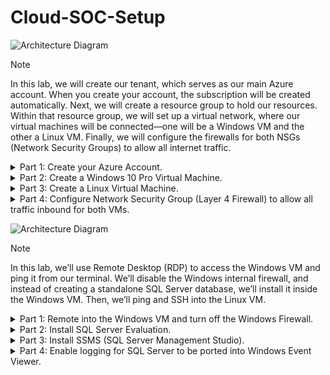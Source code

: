 # Cloud-SOC-Setup

![Architecture Diagram](https://imgur.com/qyxi43s.png)

> [!NOTE]
> In this lab, we will create our tenant, which serves as our main Azure account. When you create your account, the subscription will be created automatically. Next, we will create a resource group to hold our resources. Within that resource group, we will set up a virtual network, where our virtual machines will be connected—one will be a Windows VM and the other a Linux VM. Finally, we will configure the firewalls for both NSGs (Network Security Groups) to allow all internet traffic.




<details>
<summary>Part 1: Create your Azure Account.</summary>

To create your Azure account, you must have a Microsoft account. Select this [link](https://signup.live.com/signup?lcid=1033&wa=wsignin1.0&rpsnv=13&ct=1678357788&rver=7.0.6738.0&wp=MBI_SSL&wreply=https%3a%2f%2faccount.microsoft.com%2fauth%2fcomplete-signin%3fru%3dhttps%253A%252F%252Faccount.microsoft.com%252F%253Frefd%253Daccount.microsoft.com%2526refp%253Dsignedout-index&lc=1033&id=292666&lw=1&fl=easi2&mkt=en-US&lic=1&uaid=c9cb9b166cd245398fae9f662958ebda) to create a Microsoft account. If you already have an account, you can use an email address, Skype ID, or phone number to sign into your Windows PC, Xbox, or Microsoft services like Microsoft 365. You can check [here](https://go.microsoft.com/fwlink/?linkid=2215203) to confirm whether you have a Microsoft account. 

If you are new to Azure, you can sign up for a [free account](https://azure.microsoft.com/en-us/free/) on the Azure website to start exploring at no cost to you. When you are ready, you can choose to upgrade your free account. You can upgrade your [Azure free account](https://learn.microsoft.com/en-us/azure/cost-management-billing/troubleshoot-subscription/troubleshoot-azure-sign-up) to [pay-as-you-go](https://azure.microsoft.com/offers/ms-azr-0003p/) rates in the Azure portal. 

![Azure image](https://imgur.com/aJX27or.png)

Once you create your Azure account, you will enter into the [Azure portal](https://portal.azure.com/#home), where you can manage your Azure subscription using a graphical user interface (GUI). 

![Azure image](https://imgur.com/6XjX7Xt.png)

</details>


<details>
<summary>Part 2: Create a Windows 10 Pro Virtual Machine.</summary>

1. Search for Virtual Machines.<br>
![Azure image](https://imgur.com/U2rNpEs.png)<br>
2. Create a new virtual machine.<br>
![Azure image](https://imgur.com/djWC7NN.png)
3. Create a new resource group and name it. In this example, it will be RG-Cyber-Lab.<br>
![Azure image](https://imgur.com/dK2oSQ9.png)
4. Name the VM name. In this example, it will be windows-vm.<br>
![Azure image](https://imgur.com/Qd25r7p.png)
5. Change region to: EAST US 2.<br>
![Azure image](https://imgur.com/m0iiwgx.png)
6. Change operating system to Windows 10.<br>
![Azure image](https://imgur.com/DL3V9Ru.png)
7. Select see all sizes, and pick E-Series v5 with at least 2 vCPUs.<br>
![Azure image](https://imgur.com/X9qwvDF.png)
![Azure image](https://imgur.com/P4hNB24.png)
8. Create a username and password and select: Next:Disks> & click Next: Networking>.<br>
![Azure image](https://imgur.com/4P7nREE.png)
9. Create a new Virtual Network and name it. In this example, it will be Lab-VNet. Then select Review + Create.<br>
![Azure image](https://imgur.com/dzkKY0q.png)
10. Once Validation has passed, select Create for the Windows VM.<br>
![Azure image](https://imgur.com/yx6rttY.png)

</details>


<details>
<summary>Part 3: Create a Linux Virtual Machine.</summary>

1. Search for Virtual Machines.<br>
![Azure image](https://imgur.com/U2rNpEs.png)<br>
2. Create a new virtual machine.<br>
![Azure image](https://imgur.com/djWC7NN.png)
3. Put it in the existing resource group, RG-Cyber-Lab.<br>
![Azure image](https://imgur.com/dK2oSQ9.png)
4. Name the VM name. In this example, it will be linux-vm.<br>
![Azure image](https://imgur.com/CPvvOuO.png)
5. Change region to: EAST US 2.<br>
![Azure image](https://imgur.com/m0iiwgx.png)
6. Change operating system to Linux.<br>
![Azure image](https://imgur.com/kHvvvuI.png)
7. Select see all sizes, and select the same size as the windows vm.<br>
![Azure image](https://imgur.com/X9qwvDF.png)
![Azure image](https://imgur.com/P4hNB24.png)
8. Create a username and password and select: Next:Disks> & click Next: Networking>.<br>
![Azure image](https://imgur.com/LsIKvKj.png)
9. Select the same Virtual Network called Lab-VNet. Then select Review + Create.<br>
![Azure image](https://imgur.com/nK7gtIX.png)
10. Once Validation has passed, select Create for the Windows VM.<br>
![Azure image](https://imgur.com/SJlHWYV.png)
11. Search for VM to see the VMs that were created.
![Azure image](https://imgur.com/sNKeMTC.png)

</details>


<details>
<summary>Part 4: Configure Network Security Group (Layer 4 Firewall) to allow all traffic inbound for both VMs.</summary>

1. Search for Network Security Groups.<br>
![Azure image](https://imgur.com/Izr6U5Z.png)<br>
2. Edit the windows “firewall” and open it to the public by deleting the RDP traffic.<br>
![Azure image](https://imgur.com/Irqwwio.png)
3. Create our own rule that allows any inbound traffic.<br>
![Azure image](https://imgur.com/DEYagKA.png)
  - Click Inbound security rules, then click Add
  - Change Destination port ranges from 8080 to * = any
  - Priority needs to be lower than the priorities already there (65000) so 100 is fine
  - Change name to DANGER_AllowAnyCustomAnyinbound (it can be any name really)
  - Select Add
![Azure image](https://imgur.com/zsvqd8v.png)
4. Select Overview to see the security rule has been added.<br>
![Azure image](https://imgur.com/7LrEOet.png)
5. Go to the Linux NSG and edit the linux “firewall” and open to the public by deleting SSH traffic.<br>
![Azure image](https://imgur.com/Rg1CJ6O.png)
6. Create our own rule that allows any inbound traffic.<br>
![Azure image](https://imgur.com/KcZV3nk.png)
![Azure image](https://imgur.com/rs6jxCT.png)
7. Click Overview to see the security rule has been added.<br>
![Azure image](https://imgur.com/yBuXdos.png)

</details>


![Architecture Diagram](https://imgur.com/qyxi43s.png)

> [!NOTE]
> In this lab, we’ll use Remote Desktop (RDP) to access the Windows VM and ping it from our terminal. We’ll disable the Windows internal firewall, and instead of creating a standalone SQL Server database, we’ll install it inside the Windows VM. Then, we’ll ping and SSH into the Linux VM.

<details>
<summary>Part 1: Remote into the Windows VM and turn off the Windows Firewall.</summary>

1. Download Microsoft Remote Desktop to connect to the Windows VM.<br>
![Azure image](https://imgur.com/bDWjeJJ.png)<br>
2. Copy the Windows IP address and open the Microsoft Remote Desktop app.<br>
- Add PC and paste the IP address
- Give the pc a name and click add
- Double-click on windows-vm and enter the Username and Password
- Once logged in, click Accept
![Azure image](https://imgur.com/vtg0yIs.png)
![Azure image](https://imgur.com/iLSFGxn.png)
![Azure image](https://imgur.com/cD3bHiQ.png)
![Azure image](https://imgur.com/dNnsOYU.png)
![Azure image](https://imgur.com/4SvK37D.png)
![Azure image](https://imgur.com/oOlKfCi.png)
3. Open up the terminal to ping the Windows pc. Request is timing out because the Windows Firewall is still on.<br>
![Azure image](https://imgur.com/fCKbPCp.png)
4. Go to the search bar and type: wf.msc.<br>
![Azure image](https://imgur.com/RLcg4AG.png)
5. Click on “Windows Defender Firewall Properties”.<br>
![Azure image](https://imgur.com/WDLxjc0.png)
6. Turn the Firewall state “Off” for the Domain Profile, Private Profile & Public Profile.<br>
![Azure image](https://imgur.com/jowxYGx.png)
![Azure image](https://imgur.com/d3bmNDl.png)
![Azure image](https://imgur.com/DCYDKuG.png)
7. Once the Firewalls are turned off, the pings goes through.<br>
![Azure image](https://imgur.com/tOUZeQg.png)

</details>


<details>
<summary>Part 2: Install SQL Server Evaluation.</summary>

1. Open Edge and paste this [link](https://www.microsoft.com/en-us/evalcenter/evaluate-sql-server-2019) and select download the EXE.<br>
![Azure image](https://imgur.com/zPgooiX.png)<br>
2. Register for Free Trial with fake information as this is for learning purposes.<br>
![Azure image](https://imgur.com/u4YOals.png)
3. Download the EXE, open the file, click Download Media, and click ISO pkg. Download it on the desktop.<br>
![Azure image](https://imgur.com/qGss5Io.png)
![Azure image](https://imgur.com/j06MPeo.png)
![Azure image](https://imgur.com/kp3OPkT.png)
4. Click on Open Folder, right click and click mount, then select the setup file to download SQL.<br>
![Azure image](https://imgur.com/7XmBLG1.png)
![Azure image](https://imgur.com/sK31VmV.png)
![Azure image](https://imgur.com/6kjiebn.png)
5. Click Installation, then click “New SQL Server stand-alone…” then click next several times.<br>
![Azure image](https://imgur.com/u12uu54.png)
6. Under Feature Selection, select Database Engine Services, then click next.<br>
![Azure image](https://imgur.com/PlTcYDe.png)
7. Under Database Engine Configuration, select Mixed Mode (SQL Server authentication & Windows authentication).<br>
- enter the same password we created earlier
- add Current User, then click next, and then install
![Azure image](https://imgur.com/qPyteur.png)
8. Install is complete.<br>
![Azure image](https://imgur.com/7Jx0ZPE.png)

</details>


<details>
<summary>Part 3: Install SSMS (SQL Server Management Studio).</summary>

1. Open Edge and paste this [link](https://learn.microsoft.com/en-us/sql/ssms/download-sql-server-management-studio-ssms) and select download the SSMS.<br>
![Azure image](https://imgur.com/pbvLWwz.png)<br>
2. Open file, click install, restart & login again via Microsoft Remote Desktop.<br>
![Azure image](https://imgur.com/C7RhTru.png)
![Azure image](https://imgur.com/m65Bj2f.png)
![Azure image](https://imgur.com/dNnsOYU.png)

</details>

<details>
<summary>Part 4: Enable logging for SQL Server to be ported into Windows Event Viewer.</summary>

1. Search for Registry Editor and paste the Registry Path below in the search bar:
- HKEY_LOCAL_MACHINE\SYSTEM\CurrentControlSet\Services\EventLog\Security
- Right click Security key & click on permissions
![Azure image](https://imgur.com/H3CxFUD.png)<br>
2. Click Add and type “NETWORK SERVICE”, then click “Check Names”, then click Ok.<br>
![Azure image](https://imgur.com/TfBqtxP.png)
3. Select NETWORK SERVICE, select Full Control, click apply & ok.<br>
![Azure image](https://imgur.com/3Zly0HS.png)
4. Copy the Windows Command Prompt.<br>
![Azure image](https://imgur.com/WROPxyb.png)
5. Search cmd for the command line, right click & run as admin, then paste the command below:
  - auditpol /set /subcategory:"application generated" /success:enable /failure:enable
  - it should successfully execute
![Azure image](https://imgur.com/XXhbVxx.png)
![Azure image](https://imgur.com/teTUT6Z.png)
6. Search for and open up the SSMS app.<br>
![Azure image](https://imgur.com/5g8os0d.png)
7. Change Authentication from Windows to SQL Server.<br>
![Azure image](https://imgur.com/zLWzPX7.png)
8. Enter the username & password we created earlier.<br>
![Azure image](https://imgur.com/n3wWfRR.png)
9. Once logged in, click on windows-vm SQL Server, then right-click on properties.<br>
![Azure image](https://imgur.com/soUFCS2.png)
10. Click on Security, under login auditing, click “both failed and successful login”, then ok.<br>
![Azure image](https://imgur.com/Ip8XT6Q.png)
11. Restart the server by clicking on windows-vm SQL Server, then click restart, and yes.<br>
![Azure image](https://imgur.com/BI3mSFI.png)
![Azure image](https://imgur.com/XyKZEhh.png)
12. Disconnect, re-connect, then enter wrong password to create a failed login log.<br>
![Azure image](https://imgur.com/J8h2KjW.png)
![Azure image](https://imgur.com/QsyTs0j.png)
![Azure image](https://imgur.com/LA4rKMk.png)
13. Search for and open the Event Viewer app to view failed login under Application.<br>
![Azure image](https://imgur.com/ILDqANs.png)
![Azure image](https://imgur.com/D4sAk43.png)

</details>
